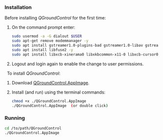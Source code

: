 ### Installation

Before installing _QGroundControl_ for the first time:

1. On the command prompt enter:
    
    ```bash
    sudo usermod -a -G dialout $USER
    sudo apt-get remove modemmanager -y
    sudo apt install gstreamer1.0-plugins-bad gstreamer1.0-libav gstreamer1.0-gl -y
    sudo apt install libfuse2 -y
    sudo apt install libxcb-xinerama0 libxkbcommon-x11-0 libxcb-cursor0 -y
    ```
    
2. Logout and login again to enable the change to user permissions.

  To install _QGroundControl_:

1. Download [QGroundControl.AppImage](https://d176tv9ibo4jno.cloudfront.net/latest/QGroundControl.AppImage).
2. Install (and run) using the terminal commands:
    
    ```bash
    chmod +x ./QGroundControl.AppImage
    ./QGroundControl.AppImage  (or double click)
    ```

### Running

```bash
cd /to/path/QGroundControl
./QGroundControl.AppImage
```
